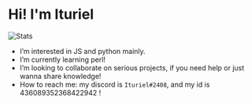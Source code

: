 # Hi! I'm Ituriel

![Stats](https://github-readme-stats.vercel.app/api?username=nulledituriel)
- I’m interested in JS and python mainly.
- I’m currently learning perl!
- I’m looking to collaborate on serious projects, if you need help or just wanna share knowledge!
- How to reach me: my discord is `Ituriel#2408`, and my id is 436089352368422942 !
